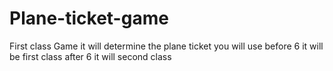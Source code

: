 # Plane-ticket-game
First class Game
it will determine the plane ticket you will use before 6 it will be first class after 6 it will second class
